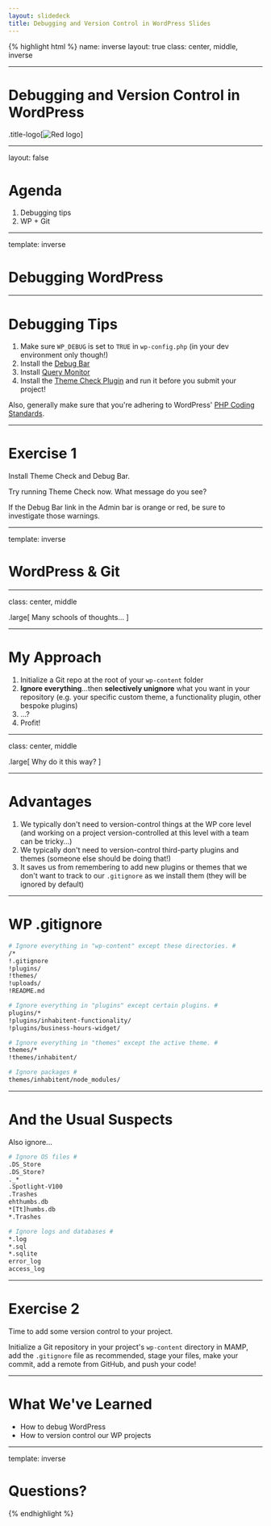 ```yaml
---
layout: slidedeck
title: Debugging and Version Control in WordPress Slides
---
```


{% highlight html %}
name: inverse
layout: true
class: center, middle, inverse

---

# Debugging and Version Control in WordPress

.title-logo[![Red logo](/public/img/red-logo-white.svg)]

---

layout: false

# Agenda

1. Debugging tips
2. WP + Git

---

template: inverse

# Debugging WordPress

---

# Debugging Tips

1. Make sure `WP_DEBUG` is set to `TRUE` in `wp-config.php` (in your dev environment only though!)
2. Install the [Debug Bar](https://wordpress.org/plugins/debug-bar/)
3. Install [Query Monitor](https://wordpress.org/plugins/query-monitor/)
4. Install the [Theme Check Plugin](https://wordpress.org/plugins/theme-check/) and run it before you submit your project!

Also, generally make sure that you're adhering to WordPress' [PHP Coding Standards](https://make.wordpress.org/core/handbook/best-practices/coding-standards/php/).

---

# Exercise 1

Install Theme Check and Debug Bar.

Try running Theme Check now. What message do you see?

If the Debug Bar link in the Admin bar is orange or red, be sure to investigate those warnings.

---

template: inverse

# WordPress & Git

---

class: center, middle

.large[
Many schools of thoughts...
]

---

# My Approach

1. Initialize a Git repo at the root of your `wp-content` folder
2. **Ignore everything**...then **selectively unignore** what you want in your repository (e.g. your specific custom theme, a functionality plugin, other bespoke plugins)
3. ...?
4. Profit!

---

class: center, middle

.large[
Why do it this way?
]

---

# Advantages

1. We typically don't need to version-control things at the WP core level (and working on a project version-controlled at this level with a team can be tricky...)
2. We typically don't need to version-control third-party plugins and themes (someone else should be doing that!)
3. It saves us from remembering to add new plugins or themes that we don't want to track to our `.gitignore` as we install them (they will be ignored by default)

---

# WP .gitignore

```bash
# Ignore everything in "wp-content" except these directories. #
/*
!.gitignore
!plugins/
!themes/
!uploads/
!README.md

# Ignore everything in "plugins" except certain plugins. #
plugins/*
!plugins/inhabitent-functionality/
!plugins/business-hours-widget/

# Ignore everything in "themes" except the active theme. #
themes/*
!themes/inhabitent/

# Ignore packages #
themes/inhabitent/node_modules/
```

---

# And the Usual Suspects

Also ignore...

```bash
# Ignore OS files #
.DS_Store
.DS_Store?
._*
.Spotlight-V100
.Trashes
ehthumbs.db
*[Tt]humbs.db
*.Trashes

# Ignore logs and databases #
*.log
*.sql
*.sqlite
error_log
access_log
```

---

# Exercise 2

Time to add some version control to your project.

Initialize a Git repository in your project's `wp-content` directory in MAMP, add the `.gitignore` file as recommended, stage your files, make your commit, add a remote from GitHub, and push your code!

---

# What We've Learned

* How to debug WordPress
* How to version control our WP projects

---

template: inverse

# Questions?

{% endhighlight %}
